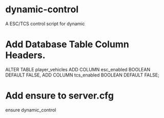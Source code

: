 # dynamic-control
A ESC/TCS control script for dynamic

# Add Database Table Column Headers.
ALTER TABLE player_vehicles
ADD COLUMN esc_enabled BOOLEAN DEFAULT FALSE,
ADD COLUMN tcs_enabled BOOLEAN DEFAULT FALSE;

# Add ensure to server.cfg
ensure dynamic_control
